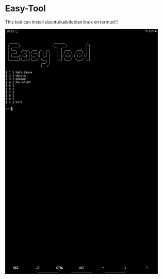 # Easy-Tool
This tool can install ubuntu/kali/debian linux on termux!!!

![](Screenshot/Screenshot_20200109-203213_Termux.jpg)
